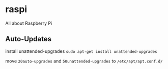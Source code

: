 # raspi
All about Raspberry Pi

## Auto-Updates
install unattended-upgrades `sudo apt-get install unattended-upgrades`   
    
move `20auto-upgrades` and `50unattended-upgrades` to `/etc/apt/apt.conf.d/`
